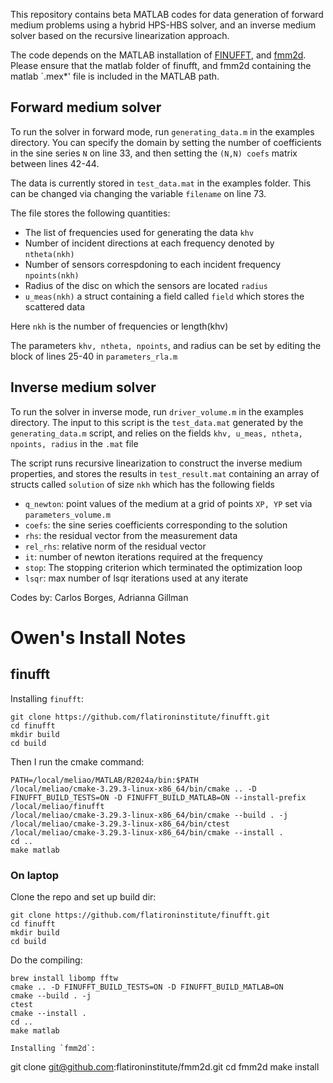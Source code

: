 This repository contains beta MATLAB codes for data generation of 
forward medium problems using a hybrid HPS-HBS solver, 
and an inverse medium solver based on the recursive linearization
approach. 

The code depends on the MATLAB installation of
[FINUFFT](https://github.com/flatironinstitute/finufft.git), and
[fmm2d](https://github.com/flatironinstitute/fmm2d.git). 
Please ensure that the matlab folder of finufft, and fmm2d containing the matlab `.mex*' 
file is included in the MATLAB path.

Forward medium solver
----------------------------
To run the solver in forward mode, run `generating_data.m` in
the examples directory. You can specify the domain by setting the number
of coefficients in the sine series `N` on line 33, and then setting the 
`(N,N) coefs` matrix between lines 42-44. 

The data is currently stored in `test_data.mat` in the examples folder.
This can be changed via changing the variable `filename` on line 73. 

The file stores the following quantities:
* The list of frequencies used for generating the data `khv`
* Number of incident directions at each frequency denoted by
  `ntheta(nkh)`
* Number of sensors correspdoning to each incident frequency
  `npoints(nkh)`
* Radius of the disc on which the sensors are located `radius`
* `u_meas(nkh)` a struct containing a field called `field` which
  stores the scattered data 

Here `nkh` is the number of frequencies or length(khv)

The parameters `khv, ntheta, npoints`, and radius can be set by editing
the block of lines 25-40 in `parameters_rla.m`


Inverse medium solver
----------------------------
To run the solver in inverse mode, run `driver_volume.m` in the examples
directory. The input to this script is the `test_data.mat` generated
by the `generating_data.m` script, and relies on the fields
`khv, u_meas, ntheta, npoints, radius` in the `.mat` file

The script runs recursive linearization to construct the inverse
medium properties, and stores the results in `test_result.mat`
containing an array of structs called `solution` of size `nkh`
which has the following fields

* `q_newton`: point values of the medium at a grid of points `XP, YP`
  set via `parameters_volume.m`
* `coefs`: the sine series coefficients corresponding to the solution
* `rhs`: the residual vector from the measurement data
* `rel_rhs`: relative norm of the residual vector
* `it`: number of newton iterations required at the frequency
* `stop`: The stopping criterion which terminated the optimization loop
* `lsqr`: max number of lsqr iterations used at any iterate


Codes by: Carlos Borges, Adrianna Gillman


# Owen's Install Notes

## finufft
Installing `finufft`:
```
git clone https://github.com/flatironinstitute/finufft.git
cd finufft
mkdir build
cd build
```
Then I run the cmake command:
```
PATH=/local/meliao/MATLAB/R2024a/bin:$PATH
/local/meliao/cmake-3.29.3-linux-x86_64/bin/cmake .. -D FINUFFT_BUILD_TESTS=ON -D FINUFFT_BUILD_MATLAB=ON --install-prefix /local/meliao/finufft 
/local/meliao/cmake-3.29.3-linux-x86_64/bin/cmake --build . -j
/local/meliao/cmake-3.29.3-linux-x86_64/bin/ctest
/local/meliao/cmake-3.29.3-linux-x86_64/bin/cmake --install .
cd ..
make matlab
```

### On laptop

Clone the repo and set up build dir:
```
git clone https://github.com/flatironinstitute/finufft.git
cd finufft
mkdir build
cd build
```
Do the compiling:
```
brew install libomp fftw
cmake .. -D FINUFFT_BUILD_TESTS=ON -D FINUFFT_BUILD_MATLAB=ON 
cmake --build . -j
ctest
cmake --install .
cd ..
make matlab

Installing `fmm2d`:
```
git clone git@github.com:flatironinstitute/fmm2d.git
cd fmm2d
make install
```